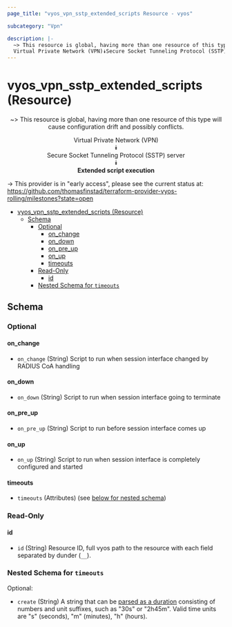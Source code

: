 ```yaml
---
page_title: "vyos_vpn_sstp_extended_scripts Resource - vyos"

subcategory: "Vpn"

description: |-
  ~> This resource is global, having more than one resource of this type will cause configuration drift and possibly conflicts.
  Virtual Private Network (VPN)⯯Secure Socket Tunneling Protocol (SSTP) server⯯Extended script execution
---
```


# vyos_vpn_sstp_extended_scripts (Resource)
<center>

~> This resource is global, having more than one resource of this type will cause configuration drift and possibly conflicts.

Virtual Private Network (VPN)  
⯯  
Secure Socket Tunneling Protocol (SSTP) server  
⯯  
**Extended script execution**


</center>

-> This provider is in "early access", please see the current status at: https://github.com/thomasfinstad/terraform-provider-vyos-rolling/milestones?state=open

<!--TOC-->

- [vyos_vpn_sstp_extended_scripts (Resource)](#vyos_vpn_sstp_extended_scripts-resource)
  - [Schema](#schema)
    - [Optional](#optional)
      - [on_change](#on_change)
      - [on_down](#on_down)
      - [on_pre_up](#on_pre_up)
      - [on_up](#on_up)
      - [timeouts](#timeouts)
    - [Read-Only](#read-only)
      - [id](#id)
    - [Nested Schema for `timeouts`](#nested-schema-for-timeouts)

<!--TOC-->

<!-- schema generated by tfplugindocs -->
## Schema

### Optional

#### on_change
- `on_change` (String) Script to run when session interface changed by RADIUS CoA handling
#### on_down
- `on_down` (String) Script to run when session interface going to terminate
#### on_pre_up
- `on_pre_up` (String) Script to run before session interface comes up
#### on_up
- `on_up` (String) Script to run when session interface is completely configured and started
#### timeouts
- `timeouts` (Attributes) (see [below for nested schema](#nestedatt--timeouts))

### Read-Only

#### id
- `id` (String) Resource ID, full vyos path to the resource with each field separated by dunder (`__`).

<a id="nestedatt--timeouts"></a>
### Nested Schema for `timeouts`

Optional:

- `create` (String) A string that can be [parsed as a duration](https://pkg.go.dev/time#ParseDuration) consisting of numbers and unit suffixes, such as &#34;30s&#34; or &#34;2h45m&#34;. Valid time units are &#34;s&#34; (seconds), &#34;m&#34; (minutes), &#34;h&#34; (hours).
